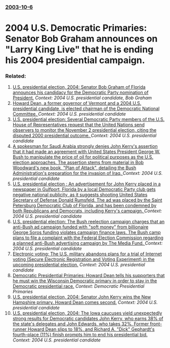 ### [2003-10-6](/news/2003/10/6/index.md)

#  2004 U.S. Democratic Primaries: Senator Bob Graham announces on "Larry King Live" that he is ending his 2004 presidential campaign.




### Related:

1. [ U.S. presidential election, 2004: Senator Bob Graham of Florida announces his candidacy for the Democratic Party nomination of President.](/news/2003/02/27/u-s-presidential-election-2004-senator-bob-graham-of-florida-announces-his-candidacy-for-the-democratic-party-nomination-of-president.md) _Context: 2004 U.S. presidential candidate, Bob Graham_
2. [ Howard Dean, a former governor of Vermont and a 2004 U.S. presidential candidate, is elected chairman of the Democratic National Committee. ](/news/2005/02/12/howard-dean-a-former-governor-of-vermont-and-a-2004-u-s-presidential-candidate-is-elected-chairman-of-the-democratic-national-committee.md) _Context: 2004 U.S. presidential candidate_
3. [ U.S. presidential election: Several Democratic Party members of the U.S. House of Representatives request that the United Nations send observers to monitor the November 2 presidential election, citing the disputed 2000 presidential outcome. ](/news/2004/07/2/u-s-presidential-election-several-democratic-party-members-of-the-u-s-house-of-representatives-request-that-the-united-nations-send-obse.md) _Context: 2004 U.S. presidential candidate_
4. [ A spokesman for Saudi Arabia strongly denies John Kerry's assertion that it had made an agreement with United States President George W. Bush to manipulate the price of oil for political purposes as the U.S. election approaches. The assertion stems from material in Bob Woodward's new book, "Plan of Attack", detailing the Bush Administration's preparation for the invasion of Iraq. ](/news/2004/04/20/a-spokesman-for-saudi-arabia-strongly-denies-john-kerry-s-assertion-that-it-had-made-an-agreement-with-united-states-president-george-w-bu.md) _Context: 2004 U.S. presidential candidate_
5. [ U.S. presidential election : An advertisement for John Kerry placed in a newspaper in Gulfport, Florida by a local Democratic Party club gets negative national publicity, as it suggests shooting United States Secretary of Defense Donald Rumsfeld. The ad was placed by the Saint Petersburg Democratic Club of Florida, and has been condemned by both Republicans and Democrats, including Kerry's campaign. ](/news/2004/04/14/u-s-presidential-election-an-advertisement-for-john-kerry-placed-in-a-newspaper-in-gulfport-florida-by-a-local-democratic-party-club-ge.md) _Context: 2004 U.S. presidential candidate_
6. [ U.S. presidential election: The Bush reelection campaign charges that an anti-Bush ad campaign funded with "soft money" from billionaire George Soros funding violates campaign finance laws. The Bush camp plans to file a complaint with the Federal Election Commission regarding a planned anti-Bush advertising campaign by The Media Fund. ](/news/2004/03/10/u-s-presidential-election-the-bush-reelection-campaign-charges-that-an-anti-bush-ad-campaign-funded-with-soft-money-from-billionaire-ge.md) _Context: 2004 U.S. presidential candidate_
7. [ Electronic voting: The U.S. military abandons plans for a trial of Internet voting (Secure Electronic Registration and Voting Experiment) in the upcoming presidential election.](/news/2004/02/6/electronic-voting-the-u-s-military-abandons-plans-for-a-trial-of-internet-voting-secure-electronic-registration-and-voting-experiment-i.md) _Context: 2004 U.S. presidential candidate_
8. [ Democratic Presidential Primaries: Howard Dean tells his supporters that he must win the Wisconsin Democratic primary in order to stay in the Democratic presidential race.](/news/2004/02/6/democratic-presidential-primaries-howard-dean-tells-his-supporters-that-he-must-win-the-wisconsin-democratic-primary-in-order-to-stay-in-t.md) _Context: Democratic Presidential Primaries_
9. [ U.S. presidential election, 2004: Senator John Kerry wins the New Hampshire primary. Howard Dean comes second.](/news/2004/01/27/u-s-presidential-election-2004-senator-john-kerry-wins-the-new-hampshire-primary-howard-dean-comes-second.md) _Context: 2004 U.S. presidential candidate_
10. [ U.S. presidential election, 2004: The Iowa caucuses yield unexpectedly strong results for Democratic candidates John Kerry, who earns 38% of the state's delegates and John Edwards, who takes 32%. Former front-runner Howard Dean slips to 18%, and Richard A. "Dick" Gephardt's fourth-place (11%) finish prompts him to end his presidential bid.](/news/2004/01/19/u-s-presidential-election-2004-the-iowa-caucuses-yield-unexpectedly-strong-results-for-democratic-candidates-john-kerry-who-earns-38-o.md) _Context: 2004 U.S. presidential candidate_
